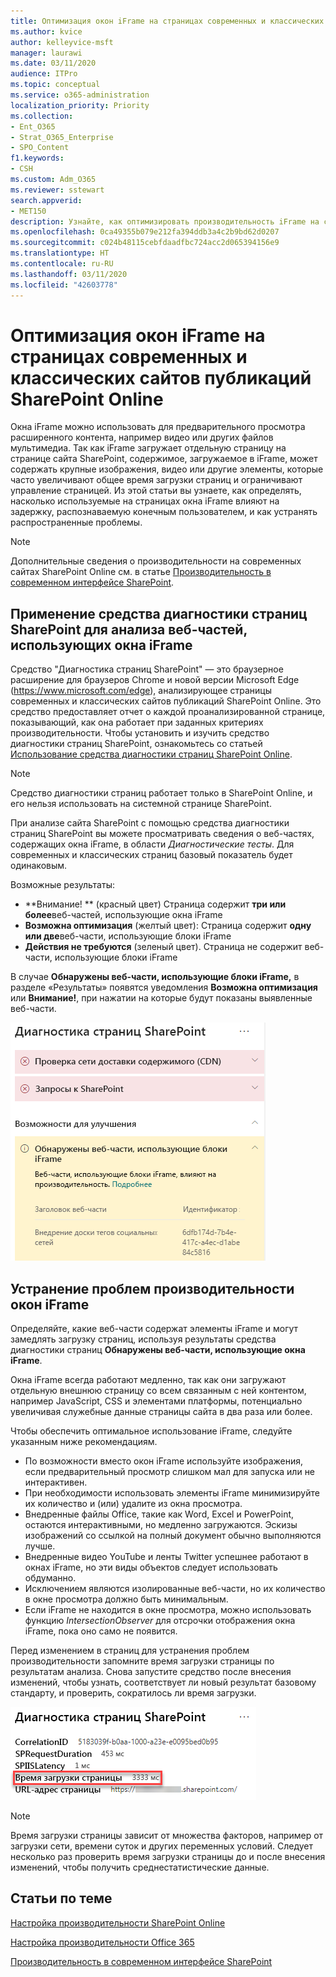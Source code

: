 ```yaml
---
title: Оптимизация окон iFrame на страницах современных и классических сайтов публикаций SharePoint Online
ms.author: kvice
author: kelleyvice-msft
manager: laurawi
ms.date: 03/11/2020
audience: ITPro
ms.topic: conceptual
ms.service: o365-administration
localization_priority: Priority
ms.collection:
- Ent_O365
- Strat_O365_Enterprise
- SPO_Content
f1.keywords:
- CSH
ms.custom: Adm_O365
ms.reviewer: sstewart
search.appverid:
- MET150
description: Узнайте, как оптимизировать производительность iFrame на современных и классических страницах сайта публикаций SharePoint Online.
ms.openlocfilehash: 0ca49355b079e212fa394ddb3a4c2b9bd62d0207
ms.sourcegitcommit: c024b48115cebfdaadfbc724acc2d065394156e9
ms.translationtype: HT
ms.contentlocale: ru-RU
ms.lasthandoff: 03/11/2020
ms.locfileid: "42603778"
---
```

# <a name="optimize-iframes-in-sharepoint-online-modern-and-classic-publishing-site-pages"></a>Оптимизация окон iFrame на страницах современных и классических сайтов публикаций SharePoint Online

Окна iFrame можно использовать для предварительного просмотра расширенного контента, например видео или других файлов мультимедиа. Так как iFrame загружает отдельную страницу на странице сайта SharePoint, содержимое, загружаемое в iFrame, может содержать крупные изображения, видео или другие элементы, которые часто увеличивают общее время загрузки страниц и ограничивают управление страницей. Из этой статьи вы узнаете, как определять, насколько используемые на страницах окна iFrame влияют на задержку, распознаваемую конечным пользователем, и как устранять распространенные проблемы.

>[!NOTE]
>Дополнительные сведения о производительности на современных сайтах SharePoint Online см. в статье [Производительность в современном интерфейсе SharePoint](https://docs.microsoft.com/sharepoint/modern-experience-performance).

## <a name="use-the-page-diagnostics-for-sharepoint-tool-to-analyze-web-parts-using-iframes"></a>Применение средства диагностики страниц SharePoint для анализа веб-частей, использующих окна iFrame

Средство "Диагностика страниц SharePoint" — это браузерное расширение для браузеров Chrome и новой версии Microsoft Edge (https://www.microsoft.com/edge), анализирующее страницы современных и классических сайтов публикаций SharePoint Online. Это средство предоставляет отчет о каждой проанализированной странице, показывающий, как она работает при заданных критериях производительности. Чтобы установить и изучить средство диагностики страниц SharePoint, ознакомьтесь со статьей [Использование средства диагностики страниц SharePoint Online](page-diagnostics-for-spo.md).

>[!NOTE]
>Средство диагностики страниц работает только в SharePoint Online, и его нельзя использовать на системной странице SharePoint.

При анализе сайта SharePoint с помощью средства диагностики страниц SharePoint вы можете просматривать сведения о веб-частях, содержащих окна iFrame, в области _Диагностические тесты_. Для современных и классических страниц базовый показатель будет одинаковым.

Возможные результаты:

- **Внимание! ** (красный цвет) Страница содержит **три или более**веб-частей, использующие окна iFrame
- **Возможна оптимизация** (желтый цвет): Страница содержит **одну или две**веб-части, использующие блоки iFrame
- **Действия не требуются** (зеленый цвет). Страница не содержит веб-части, использующие блоки iFrame

В случае **Обнаружены веб-части, использующие блоки iFrame,** в разделе «Результаты» появятся уведомления **Возможна оптимизация** или **Внимание!**, при нажатии на которые будут показаны выявленные веб-части.

![Результаты диагностики страниц](media/modern-portal-optimization/pagediag-iframe-yellow.png)

## <a name="remediate-iframe-performance-issues"></a>Устранение проблем производительности окон iFrame

Определяйте, какие веб-части содержат элементы iFrame и могут замедлять загрузку страниц, используя результаты средства диагностики страниц **Обнаружены веб-части, использующие окна iFrame**.

Окна iFrame всегда работают медленно, так как они загружают отдельную внешнюю страницу со всем связанным с ней контентом, например JavaScript, CSS и элементами платформы, потенциально увеличивая служебные данные страницы сайта в два раза или более.

Чтобы обеспечить оптимальное использование iFrame, следуйте указанным ниже рекомендациям.

- По возможности вместо окон iFrame используйте изображения, если предварительный просмотр слишком мал для запуска или не интерактивен.
- При необходимости использовать элементы iFrame минимизируйте их количество и (или) удалите из окна просмотра.
- Внедренные файлы Office, такие как Word, Excel и PowerPoint, остаются интерактивными, но медленно загружаются. Эскизы изображений со ссылкой на полный документ обычно выполняются лучше.
- Внедренные видео YouTube и ленты Twitter успешнее работают в окнах iFrame, но эти виды объектов следует использовать обдуманно.
- Исключением являются изолированные веб-части, но их количество в окне просмотра должно быть минимальным.
- Если iFrame не находится в окне просмотра, можно использовать функцию _IntersectionObserver_ для отсрочки отображения окна iFrame, пока оно само не появится.

Перед изменением в страниц для устранения проблем производительности запомните время загрузки страницы по результатам анализа. Снова запустите средство после внесения изменений, чтобы узнать, соответствует ли новый результат базовому стандарту, и проверить, сократилось ли время загрузки.

![Анализ времени загрузки страницы](media/modern-portal-optimization/pagediag-page-load-time.png)

>[!NOTE]
>Время загрузки страницы зависит от множества факторов, например от загрузки сети, времени суток и других переменных условий. Следует несколько раз проверить время загрузки страницы до и после внесения изменений, чтобы получить среднестатистические данные.

## <a name="related-topics"></a>Статьи по теме

[Настройка производительности SharePoint Online](tune-sharepoint-online-performance.md)

[Настройка производительности Office 365](tune-office-365-performance.md)

[Производительность в современном интерфейсе SharePoint](https://docs.microsoft.com/sharepoint/modern-experience-performance)
